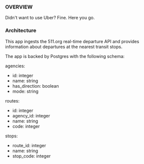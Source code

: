 ### OVERVIEW

Didn't want to use Uber? Fine. Here you go.

### Architecture

This app ingests the 511.org real-time departure API and provides information
about departures at the nearest transit stops.

The app is backed by Postgres with the following schema:

agencies:
  - id: integer
  - name: string
  - has_direction: boolean
  - mode: string

routes:
  - id: integer
  - agency_id: integer
  - name: string
  - code: integer

stops:
  - route_id: integer
  - name: string
  - stop_code: integer
